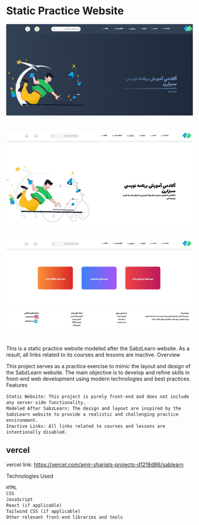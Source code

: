 # Static Practice Website

![promote11](public/images/promote.jpg)
#
![promote2](public/images/promote2.jpg)
#
![promote3](public/images/promote3.jpg)
#




This is a static practice website modeled after the SabzLearn website. As a result, all links related to its courses and lessons are inactive.
Overview

This project serves as a practice exercise to mimic the layout and design of the SabzLearn website. The main objective is to develop and refine skills in front-end web development using modern technologies and best practices.
Features

    Static Website: This project is purely front-end and does not include any server-side functionality.
    Modeled After SabzLearn: The design and layout are inspired by the SabzLearn website to provide a realistic and challenging practice environment.
    Inactive Links: All links related to courses and lessons are intentionally disabled.
## vercel
vercel link: https://vercel.com/amir-shariats-projects-d1218d86/sablearn

Technologies Used

    HTML
    CSS
    JavaScript
    React (if applicable)
    Tailwind CSS (if applicable)
    Other relevant front-end libraries and tools
